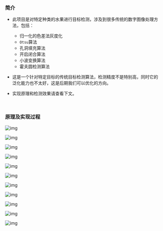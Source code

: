 ### 简介

- 此项目是对特定种类的水果进行目标检测，涉及到很多传统的数字图像处理方法，包括：
  - 归一化的色差法灰度化
  - `Otsu`算法
  - 孔洞填充算法
  - 开启闭合算法
  - 小波变换算法
  - 霍夫圆检测算法

- 这是一个针对特定目标的传统目标检测算法，检测精度不是特别高，同时它的泛化能力也不太好，这是后期我们可以优化的方向。
- 实现原理和检测效果请查看下文。

<br>

### 原理及实现过程

![img](https://raw.githubusercontent.com/ChongbinZhao/fruits-detection/master/pictures/1.png)

![img](https://raw.githubusercontent.com/ChongbinZhao/fruits-detection/master/pictures/2.png)

![img](https://raw.githubusercontent.com/ChongbinZhao/fruits-detection/master/pictures/3.png)

![img](https://raw.githubusercontent.com/ChongbinZhao/fruits-detection/master/pictures/4.png)

![img](https://raw.githubusercontent.com/ChongbinZhao/fruits-detection/master/pictures/5.png)

![img](https://raw.githubusercontent.com/ChongbinZhao/fruits-detection/master/pictures/6.png)

![img](https://raw.githubusercontent.com/ChongbinZhao/fruits-detection/master/pictures/7.png)

![img](https://raw.githubusercontent.com/ChongbinZhao/fruits-detection/master/pictures/8.png)

![img](https://raw.githubusercontent.com/ChongbinZhao/fruits-detection/master/pictures/9.png)

![img](https://raw.githubusercontent.com/ChongbinZhao/fruits-detection/master/pictures/10.png)

![img](https://raw.githubusercontent.com/ChongbinZhao/fruits-detection/master/pictures/11.png)